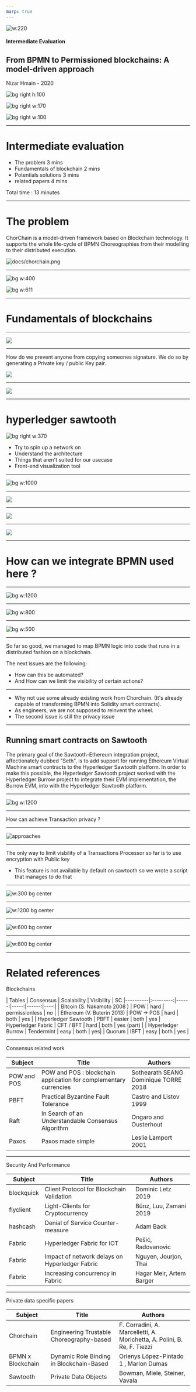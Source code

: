 ```yaml
---
marp: true
---
```


![w:220](docs/unicam.jpg)

#### Intermediate Evaluation
## From BPMN to Permissioned blockchains: A model-driven approach


Nizar Hmain - 2020

![bg right h:100](docs/hyperledger.png)

![bg right w:170](docs/sawtooth.png)

![bg right w:100](docs/quorum.png)

---

# Intermediate evaluation

- The problem 3 mins
- Fundamentals of blockchain 2 mins 
- Potentials solutions 3 mins
- related papers 4 mins


Total time : 13 minutes

---

# The problem

ChorChain is a model-driven framework based on Blockchain technology. It supports the whole life-cycle of BPMN Choreographies from their modelling to their distributed execution.

![docs/chorchain.png](docs/chorchain.png)


---

![bg w:400](docs/second_consort.png)

![bg w:611](docs/consortium_nets.png)

---

# Fundamentals of blockchains

---

![](docs/satoshi_diagram.png)

--- 

How do we prevent anyone from copying someones signature. We do so by generating a Private key / public Key pair.

![](docs/pka.png)

---

![](docs/networks.png)

--- 

# hyperledger sawtooth
![bg right w:370](docs/sawtooth.png)

- Try to spin up a network on 
- Understand the architecture
- Things that aren't suited for our usecase
- Front-end visualization tool

---

![bg w:1000](docs/arch.png)

---


![](docs/delve1.png)

--- 

![](docs/delve2.png)

---

![](docs/delve3.png)

---

# How can we integrate BPMN used here ?


--- 

![bg w:1200](bikerental.svg)

---

![bg w:800](docs/bike_rental_docs.PNG)

---

![bg w:500](docs/bike_client_py.PNG)

--- 

So far so good, we managed to map BPMN logic into code that runs in a distributed fashion on a blockchain.

The next issues are the following:
- How can this be automated?
- And How can we limit the visibility of certain actions?

---

- Why not use some already existing work from Chorchain. (It's already capable of transforming BPMN into Solidity smart contracts).
- As engineers, we are not supposed to reinvent the wheel.
- The second issue is still the privacy issue

--- 

## Running smart contracts on Sawtooth 


The primary goal of the Sawtooth-Ethereum integration project, affectionately dubbed "Seth", is to add support for running Ethereum Virtual Machine smart contracts to the Hyperledger Sawtooth platform. In order to make this possible, the Hyperledger Sawtooth project worked with the Hyperledger Burrow project to integrate their EVM implementation, the Burrow EVM, into with the Hyperledger Sawtooth platform.


---

![bg w:1200](docs/burrow.png)


---
How can achieve Transaction privacy ? 

---


![approaches](docs/privacy_diagram.png)


---

The only way to limit visbility of a Transactions Processor so far is to use encryption with Public key
- This feature is not available by default on sawtooth so we wrote a script that manages to do that

--- 

![w:300 bg center](docs/quorum.png)

---

![w:1200 bg center](docs/quorum_features.png)

--- 

![w:600 bg center](docs/quorum-node.png)

---


![w:800 bg center](docs/tessera.jpeg)


--- 
# Related references

Blockchains

| Tables   |      Consensus      |  Scalability  | Visibility | SC 
|----------|:---------:|------:|-----:|------:|----:|
| Bitcoin (S. Nakamoto 2008 ) |    POW   |   hard | permissionless | no |
| Ethereum (V. Buterin 2013) |    POW -> POS   |  hard | both | yes |
| Hyperledger Sawtooth |  PBFT | easier   | both | yes
| Hyperledger Fabric | CFT / BFT       |   hard | both   | yes (part) |
| Hyperledger Burrow |   Tendermint    |   easy | both | yes|
| Quorum |    IBFT   |   easy | both   | yes | 

---

Consensus related work

| Subject   | Title   | Authors    |   
|---|---|---
| POW and POS   | POW and POS : blockchain application for complementary currencies  | Sothearath SEANG Dominique TORRE 2018
| PBFT   |  Practical Byzantine Fault Tolerance | Castro and Listov 1999 
| Raft   |  In Search of an Understandable Consensus Algorithm | Ongaro and Ousterhout
| Paxos   | Paxos made simple  | Leslie Lamport 2001 

---

Security And Performance

| Subject   | Title   | Authors    |   
|---|---|---
| blockquick   | Client Protocol for Blockchain Validation   | Dominic Letz 2019 
| flyclient   | Light-Clients for Cryptocurrency  |  Bünz, Luu, Zamani  2019
| hashcash   | Denial of Service Counter-measure  | Adam Back
| Fabric   | Hyperledger Fabric for IOT   |  Pešić, Radovanovic
| Fabric   | Impact of network delays on Hyperledger Fabric   |  Nguyen, Jourjon, Thai
| Fabric   | Increasing concurrency in Fabric   |  Hagar Meir, Artem Barger


---


Private data specific papers 

| Subject   | Title   | Authors    |   
|---|---|---
| Chorchain   | Engineering Trustable Choreography-based | F. Corradini, A. Marcelletti, A. Morichetta, A. Polini, B. Re, F. Tiezzi
| BPMN x Blockchain   | Dynamic Role Binding in Blockchain-Based | Orlenys López-Pintado 1 , Marlon Dumas
| Sawtooth   | Private Data Objects  | Bowman, Miele, Steiner, Vavala





